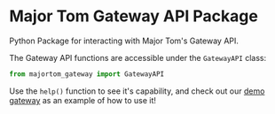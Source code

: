 # Major Tom Gateway API Package
Python Package for interacting with Major Tom's Gateway API.

The Gateway API functions are accessible under the `GatewayAPI` class:

```python
from majortom_gateway import GatewayAPI
```

Use the `help()` function to see it's capability,
and check out our [demo gateway](https://github.com/kubos/example-python-gateway)
as an example of how to use it!
